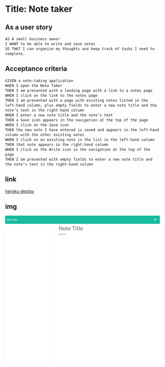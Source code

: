 # Title: Note taker
## As a user story 
    AS A small business owner
    I WANT to be able to write and save notes
    SO THAT I can organize my thoughts and keep track of tasks I need to complete.
## Acceptance criteria 
    GIVEN a note-taking application
    WHEN I open the Note Taker
    THEN I am presented with a landing page with a link to a notes page
    WHEN I click on the link to the notes page
    THEN I am presented with a page with existing notes listed in the left-hand column, plus empty fields to enter a new note title and the note’s text in the right-hand column
    WHEN I enter a new note title and the note’s text
    THEN a Save icon appears in the navigation at the top of the page
    WHEN I click on the Save icon
    THEN the new note I have entered is saved and appears in the left-hand column with the other existing notes
    WHEN I click on an existing note in the list in the left-hand column
    THEN that note appears in the right-hand column
    WHEN I click on the Write icon in the navigation at the top of the page
    THEN I am presented with empty fields to enter a new note title and the note’s text in the right-hand column

## link 
[heroku deploy](https://note-taker-oliviak.herokuapp.com/notes)

## img
![screenshot](./img/notetaker.png)